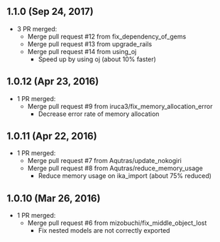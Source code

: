 ## 1.1.0 (Sep 24, 2017) ##

* 3 PR merged:
  * Merge pull request #12 from fix_dependency_of_gems
  * Merge pull request #13 from upgrade_rails
  * Merge pull request #14 from using_oj
    * Speed up by using oj (about 10% faster)

## 1.0.12 (Apr 23, 2016) ##

* 1 PR merged:
  * Merge pull request #9 from iruca3/fix_memory_allocation_error
    * Decrease error rate of memory allocation

## 1.0.11 (Apr 22, 2016) ##

* 1 PR merged:
  * Merge pull request #7 from Aqutras/update_nokogiri
  * Merge pull request #8 from Aqutras/reduce_memory_usage
    * Reduce memory usage on ika_import (about 75% reduced)

## 1.0.10 (Mar 26, 2016) ##

* 1 PR merged:
  * Merge pull request #6 from mizobuchi/fix_middle_object_lost
    * Fix nested models are not correctly exported
